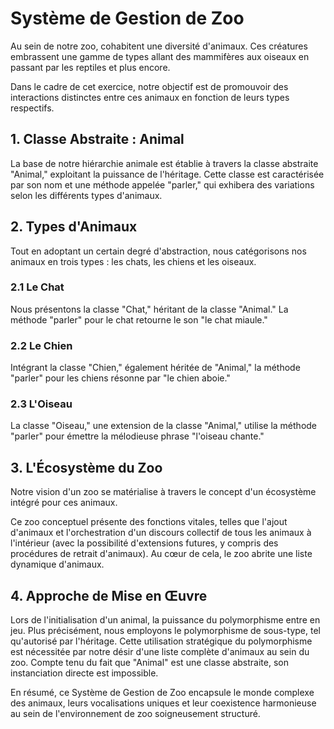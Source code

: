# Système de Gestion de Zoo
Au sein de notre zoo, cohabitent une diversité d'animaux. Ces créatures embrassent une gamme de types allant des mammifères aux oiseaux en passant par les reptiles et plus encore.

Dans le cadre de cet exercice, notre objectif est de promouvoir des interactions distinctes entre ces animaux en fonction de leurs types respectifs.

## 1. Classe Abstraite : Animal
La base de notre hiérarchie animale est établie à travers la classe abstraite "Animal," exploitant la puissance de l'héritage. Cette classe est caractérisée par son nom et une méthode appelée "parler," qui exhibera des variations selon les différents types d'animaux.

## 2. Types d'Animaux
Tout en adoptant un certain degré d'abstraction, nous catégorisons nos animaux en trois types : les chats, les chiens et les oiseaux.

### 2.1 Le Chat
Nous présentons la classe "Chat," héritant de la classe "Animal." La méthode "parler" pour le chat retourne le son "le chat miaule."

### 2.2 Le Chien
Intégrant la classe "Chien," également héritée de "Animal," la méthode "parler" pour les chiens résonne par "le chien aboie."

### 2.3 L'Oiseau
La classe "Oiseau," une extension de la classe "Animal," utilise la méthode "parler" pour émettre la mélodieuse phrase "l'oiseau chante."

## 3. L'Écosystème du Zoo
Notre vision d'un zoo se matérialise à travers le concept d'un écosystème intégré pour ces animaux.

Ce zoo conceptuel présente des fonctions vitales, telles que l'ajout d'animaux et l'orchestration d'un discours collectif de tous les animaux à l'intérieur (avec la possibilité d'extensions futures, y compris des procédures de retrait d'animaux). Au cœur de cela, le zoo abrite une liste dynamique d'animaux.

## 4. Approche de Mise en Œuvre
Lors de l'initialisation d'un animal, la puissance du polymorphisme entre en jeu. Plus précisément, nous employons le polymorphisme de sous-type, tel qu'autorisé par l'héritage. Cette utilisation stratégique du polymorphisme est nécessitée par notre désir d'une liste complète d'animaux au sein du zoo. Compte tenu du fait que "Animal" est une classe abstraite, son instanciation directe est impossible.

En résumé, ce Système de Gestion de Zoo encapsule le monde complexe des animaux, leurs vocalisations uniques et leur coexistence harmonieuse au sein de l'environnement de zoo soigneusement structuré.

